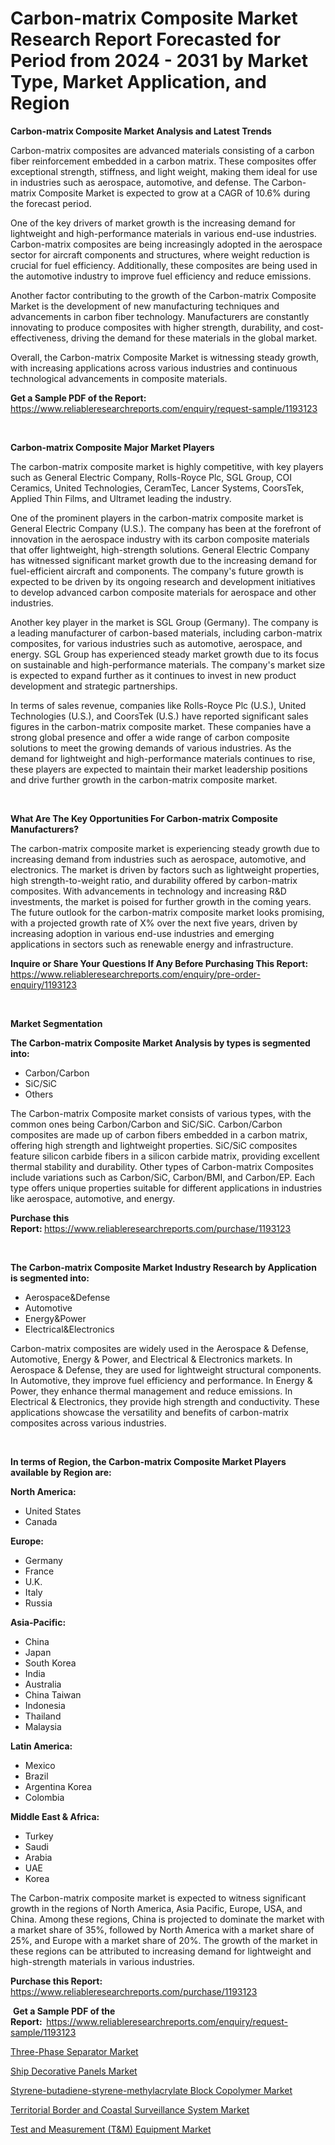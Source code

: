 <p><h1>Carbon-matrix Composite Market Research Report Forecasted for Period from 2024 -  2031 by Market Type, Market Application, and Region</h1></p><p><strong>Carbon-matrix Composite Market Analysis and Latest Trends</strong></p>
<p><p>Carbon-matrix composites are advanced materials consisting of a carbon fiber reinforcement embedded in a carbon matrix. These composites offer exceptional strength, stiffness, and light weight, making them ideal for use in industries such as aerospace, automotive, and defense. The Carbon-matrix Composite Market is expected to grow at a CAGR of 10.6% during the forecast period.</p><p>One of the key drivers of market growth is the increasing demand for lightweight and high-performance materials in various end-use industries. Carbon-matrix composites are being increasingly adopted in the aerospace sector for aircraft components and structures, where weight reduction is crucial for fuel efficiency. Additionally, these composites are being used in the automotive industry to improve fuel efficiency and reduce emissions.</p><p>Another factor contributing to the growth of the Carbon-matrix Composite Market is the development of new manufacturing techniques and advancements in carbon fiber technology. Manufacturers are constantly innovating to produce composites with higher strength, durability, and cost-effectiveness, driving the demand for these materials in the global market.</p><p>Overall, the Carbon-matrix Composite Market is witnessing steady growth, with increasing applications across various industries and continuous technological advancements in composite materials.</p></p>
<p><strong>Get a Sample PDF of the Report:&nbsp;</strong> <a href="https://www.reliableresearchreports.com/enquiry/request-sample/1193123">https://www.reliableresearchreports.com/enquiry/request-sample/1193123</a></p>
<p>&nbsp;</p>
<p><strong>Carbon-matrix Composite Major Market Players</strong></p>
<p><p>The carbon-matrix composite market is highly competitive, with key players such as General Electric Company, Rolls-Royce Plc, SGL Group, COI Ceramics, United Technologies, CeramTec, Lancer Systems, CoorsTek, Applied Thin Films, and Ultramet leading the industry.</p><p>One of the prominent players in the carbon-matrix composite market is General Electric Company (U.S.). The company has been at the forefront of innovation in the aerospace industry with its carbon composite materials that offer lightweight, high-strength solutions. General Electric Company has witnessed significant market growth due to the increasing demand for fuel-efficient aircraft and components. The company's future growth is expected to be driven by its ongoing research and development initiatives to develop advanced carbon composite materials for aerospace and other industries.</p><p>Another key player in the market is SGL Group (Germany). The company is a leading manufacturer of carbon-based materials, including carbon-matrix composites, for various industries such as automotive, aerospace, and energy. SGL Group has experienced steady market growth due to its focus on sustainable and high-performance materials. The company's market size is expected to expand further as it continues to invest in new product development and strategic partnerships.</p><p>In terms of sales revenue, companies like Rolls-Royce Plc (U.S.), United Technologies (U.S.), and CoorsTek (U.S.) have reported significant sales figures in the carbon-matrix composite market. These companies have a strong global presence and offer a wide range of carbon composite solutions to meet the growing demands of various industries. As the demand for lightweight and high-performance materials continues to rise, these players are expected to maintain their market leadership positions and drive further growth in the carbon-matrix composite market.</p></p>
<p>&nbsp;</p>
<p><strong>What Are The Key Opportunities For Carbon-matrix Composite Manufacturers?</strong></p>
<p><p>The carbon-matrix composite market is experiencing steady growth due to increasing demand from industries such as aerospace, automotive, and electronics. The market is driven by factors such as lightweight properties, high strength-to-weight ratio, and durability offered by carbon-matrix composites. With advancements in technology and increasing R&D investments, the market is poised for further growth in the coming years. The future outlook for the carbon-matrix composite market looks promising, with a projected growth rate of X% over the next five years, driven by increasing adoption in various end-use industries and emerging applications in sectors such as renewable energy and infrastructure.</p></p>
<p><strong>Inquire or Share Your Questions If Any Before Purchasing This Report:</strong> <a href="https://www.reliableresearchreports.com/enquiry/pre-order-enquiry/1193123">https://www.reliableresearchreports.com/enquiry/pre-order-enquiry/1193123</a></p>
<p>&nbsp;</p>
<p><strong>Market Segmentation</strong></p>
<p><strong>The Carbon-matrix Composite Market Analysis by types is segmented into:</strong></p>
<p><ul><li>Carbon/Carbon</li><li>SiC/SiC</li><li>Others</li></ul></p>
<p><p>The Carbon-matrix Composite market consists of various types, with the common ones being Carbon/Carbon and SiC/SiC. Carbon/Carbon composites are made up of carbon fibers embedded in a carbon matrix, offering high strength and lightweight properties. SiC/SiC composites feature silicon carbide fibers in a silicon carbide matrix, providing excellent thermal stability and durability. Other types of Carbon-matrix Composites include variations such as Carbon/SiC, Carbon/BMI, and Carbon/EP. Each type offers unique properties suitable for different applications in industries like aerospace, automotive, and energy.</p></p>
<p><strong>Purchase this Report:&nbsp;</strong><a href="https://www.reliableresearchreports.com/purchase/1193123">https://www.reliableresearchreports.com/purchase/1193123</a></p>
<p>&nbsp;</p>
<p><strong>The Carbon-matrix Composite Market Industry Research by Application is segmented into:</strong></p>
<p><ul><li>Aerospace&Defense</li><li>Automotive</li><li>Energy&Power</li><li>Electrical&Electronics</li></ul></p>
<p><p>Carbon-matrix composites are widely used in the Aerospace & Defense, Automotive, Energy & Power, and Electrical & Electronics markets. In Aerospace & Defense, they are used for lightweight structural components. In Automotive, they improve fuel efficiency and performance. In Energy & Power, they enhance thermal management and reduce emissions. In Electrical & Electronics, they provide high strength and conductivity. These applications showcase the versatility and benefits of carbon-matrix composites across various industries.</p></p>
<p>&nbsp;</p>
<p><strong>In terms of Region, the Carbon-matrix Composite Market Players available by Region are:</strong></p>
<p>
    <p> <strong> North America: </strong>
        <ul>
            <li>United States</li>
            <li>Canada</li>
        </ul>
        </p> 
    <p> <strong> Europe: </strong>
        <ul>
            <li>Germany</li>
            <li>France</li>
            <li>U.K.</li>
            <li>Italy</li>
            <li>Russia</li>
        </ul>
        </p> 
    <p> <strong> Asia-Pacific: </strong>
        <ul>
            <li>China</li>
            <li>Japan</li>
            <li>South Korea</li>
            <li>India</li>
            <li>Australia</li>
            <li>China Taiwan</li>
            <li>Indonesia</li>
            <li>Thailand</li>
            <li>Malaysia</li>
        </ul>
        </p> 
    <p> <strong> Latin America: </strong>
        <ul>
            <li>Mexico</li>
            <li>Brazil</li>
            <li>Argentina Korea</li>
            <li>Colombia</li>
        </ul>
        </p> 
    <p> <strong> Middle East & Africa: </strong>
        <ul>
            <li>Turkey</li>
            <li>Saudi</li>
            <li>Arabia</li>
            <li>UAE</li>
            <li>Korea</li>
        </ul>
    </p>
    </p>
<p><p>The Carbon-matrix composite market is expected to witness significant growth in the regions of North America, Asia Pacific, Europe, USA, and China. Among these regions, China is projected to dominate the market with a market share of 35%, followed by North America with a market share of 25%, and Europe with a market share of 20%. The growth of the market in these regions can be attributed to increasing demand for lightweight and high-strength materials in various industries.</p></p>
<p><strong>Purchase this Report: </strong><a href="https://www.reliableresearchreports.com/purchase/1193123">https://www.reliableresearchreports.com/purchase/1193123</a></p>
<p>&nbsp;<strong>Get a Sample PDF of the Report:&nbsp;&nbsp;</strong><a href="https://www.reliableresearchreports.com/enquiry/request-sample/1193123">https://www.reliableresearchreports.com/enquiry/request-sample/1193123</a></p>
<p><strong></strong></p>
<p><p><a href="https://medium.com/@eltaroberts14/three-phase-separator-market-share-evolution-and-market-growth-trends-2024-2031-ec596fb324b4">Three-Phase Separator Market</a></p><p><a href="https://github.com/brenzgnarento/Market-Research-Report-List-1/blob/main/ship-decorative-panels-market.md">Ship Decorative Panels Market</a></p><p><a href="https://github.com/jerrycopelandthomaswsqd8q/Market-Research-Report-List-1/blob/main/styrene-butadiene-styrene-methylacrylate-block-copolymer-market.md">Styrene-butadiene-styrene-methylacrylate Block Copolymer Market</a></p><p><a href="https://medium.com/p/12b6b54f74b1/edit">Territorial Border and Coastal Surveillance System Market</a></p><p><a href="https://medium.com/@eltaroberts14/test-and-measurement-t-amp-m-equipment-market-insight-market-trends-growth-forecasted-from-65d7b9b14af3">Test and Measurement (T&M) Equipment Market</a></p></p>